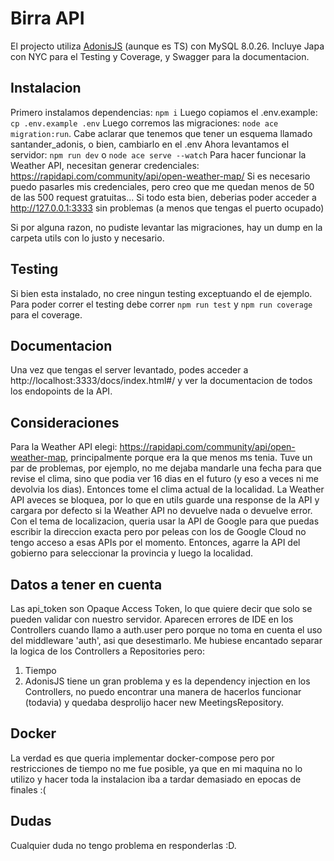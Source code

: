 # Birra API

El projecto utiliza <a href='https://adonisjs.com/'>AdonisJS</a> (aunque es TS) con MySQL 8.0.26.
Incluye Japa con NYC para el Testing y Coverage, y Swagger para la documentacion.

## Instalacion

Primero instalamos dependencias: `npm i`
Luego copiamos el .env.example: `cp .env.example .env`
Luego corremos las migraciones: `node ace migration:run`. Cabe aclarar que tenemos que tener un esquema llamado santander_adonis, o bien, cambiarlo en el .env
Ahora levantamos el servidor: `npm run dev` o `node ace serve --watch`
Para hacer funcionar la Weather API, necesitan generar credenciales: https://rapidapi.com/community/api/open-weather-map/
Si es necesario puedo pasarles mis credenciales, pero creo que me quedan menos de 50 de las 500 request gratuitas...
Si todo esta bien, deberias poder acceder a http://127.0.0.1:3333 sin problemas (a menos que tengas el puerto ocupado)

Si por alguna razon, no pudiste levantar las migraciones, hay un dump en la carpeta utils con lo justo y necesario.

## Testing
Si bien esta instalado, no cree ningun testing exceptuando el de ejemplo. 
Para poder correr el testing debe correr `npm run test` y `npm run coverage` para el coverage.

## Documentacion

Una vez que tengas el server levantado, podes acceder a http://localhost:3333/docs/index.html#/ y ver la documentacion de todos los endopoints de la API.

## Consideraciones
Para la Weather API elegi: https://rapidapi.com/community/api/open-weather-map, principalmente porque era la que menos ms tenia. Tuve un par de problemas, por ejemplo, no me dejaba mandarle una fecha para que revise el clima, sino que podia ver 16 dias en el futuro (y eso a veces ni me devolvia los dias). Entonces tome el clima actual de la localidad.
La Weather API aveces se bloquea, por lo que en utils guarde una response de la API y cargara por defecto si la Weather API no devuelve nada o devuelve error.
Con el tema de localizacion, queria usar la API de Google para que puedas escribir la direccion exacta pero por peleas con los de Google Cloud no tengo acceso a esas APIs por el momento. Entonces, agarre la API del gobierno para seleccionar la provincia y luego la localidad.

## Datos a tener en cuenta
Las api_token son Opaque Access Token, lo que quiere decir que solo se pueden validar con nuestro servidor.
Aparecen errores de IDE en los Controllers cuando llamo a auth.user pero porque no toma en cuenta el uso del middleware 'auth', asi que desestimarlo.
Me hubiese encantado separar la logica de los Controllers a Repositories pero:
1. Tiempo
2. AdonisJS tiene un gran problema y es la dependency injection en los Controllers, no puedo encontrar una manera de hacerlos funcionar (todavia) y quedaba desprolijo hacer new MeetingsRepository.

## Docker
La verdad es que queria implementar docker-compose pero por restricciones de tiempo no me fue posible, ya que en mi maquina no lo utilizo y hacer toda la instalacion iba a tardar demasiado en epocas de finales :(

## Dudas

Cualquier duda no tengo problema en responderlas :D.
